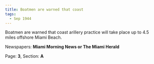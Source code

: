 ```yaml
---  
title: Boatmen are warned that coast  
tags:  
  - Sep 1944  
---  
```

  
Boatmen are warned that coast arillery practice will take place up to 4.5 miles offshore Miami Beach.  
  
Newspapers: **Miami Morning News or The Miami Herald**  
  
Page: **3**, Section: **A** 
